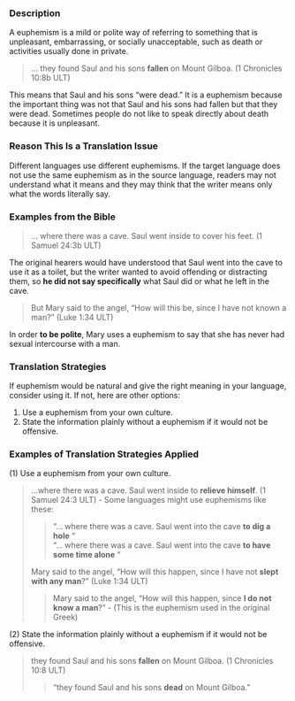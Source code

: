 ### Description

A euphemism is a mild or polite way of referring to something that is unpleasant, embarrassing, or socially unacceptable, such as death or activities usually done in private.

> … they found Saul and his sons **fallen** on Mount Gilboa. (1 Chronicles 10:8b ULT)

This means that Saul and his sons “were dead.” It is a euphemism because the important thing was not that Saul and his sons had fallen but that they were dead. Sometimes people do not like to speak directly about death because it is unpleasant.

### Reason This Is a Translation Issue

Different languages use different euphemisms. If the target language does not use the same euphemism as in the source language, readers may not understand what it means and they may think that the writer means only what the words literally say.

### Examples from the Bible

> … where there was a cave. Saul went inside to cover his feet. (1 Samuel 24:3b ULT)

The original hearers would have understood that Saul went into the cave to use it as a toilet, but the writer wanted to avoid offending or distracting them, so **he did not say specifically** what Saul did or what he left in the cave.

> But Mary said to the angel, “How will this be, since I have not known a man?” (Luke 1:34 ULT)

In order **to be polite**, Mary uses a euphemism to say that she has never had sexual intercourse with a man.

### Translation Strategies

If euphemism would be natural and give the right meaning in your language, consider using it. If not, here are other options:

1.  Use a euphemism from your own culture.
2.  State the information plainly without a euphemism if it would not be offensive.

### Examples of Translation Strategies Applied

(1) Use a euphemism from your own culture.

> …where there was a cave. Saul went inside to **relieve himself**. (1 Samuel 24:3 ULT) - Some languages might use euphemisms like these:
> 
> > “… where there was a cave. Saul went into the cave **to dig a hole** “  
> > “… where there was a cave. Saul went into the cave **to have some time alone** “
> 
> Mary said to the angel, “How will this happen, since I have not **slept with any man**?” (Luke 1:34 ULT)
> 
> > Mary said to the angel, “How will this happen, since **I do not know a man**?” - (This is the euphemism used in the original Greek)

(2) State the information plainly without a euphemism if it would not be offensive.

> they found Saul and his sons **fallen** on Mount Gilboa. (1 Chronicles 10:8 ULT)
> 
> > “they found Saul and his sons **dead** on Mount Gilboa.”